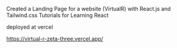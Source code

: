 Created a Landing Page for a website (VirtualR) with React.js and Tailwind.css
Tutorials for Learning React


deployed at vercel

https://virtual-r-zeta-three.vercel.app/
